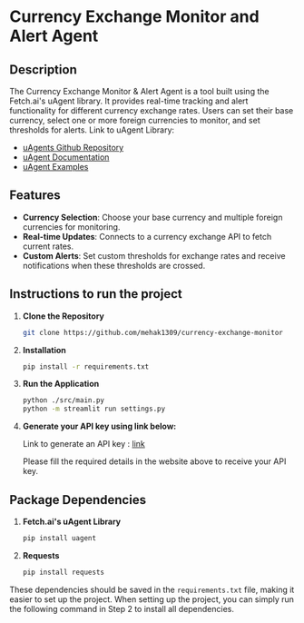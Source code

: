 # Currency Exchange Monitor and Alert Agent

## Description
The Currency Exchange Monitor & Alert Agent is a tool built using the Fetch.ai's uAgent library. It provides real-time tracking and alert functionality for different currency exchange rates. Users can set their base currency, select one or more foreign currencies to monitor, and set thresholds for alerts.
Link to uAgent Library: 
- [uAgents Github Repository](https://github.com/fetchai/uAgents)
- [uAgent Documentation](https://fetch.ai/docs)
- [uAgent Examples](https://github.com/fetchai/uAgents-examples)

## Features
- **Currency Selection**: Choose your base currency and multiple foreign currencies for monitoring.
- **Real-time Updates**: Connects to a currency exchange API to fetch current rates.
- **Custom Alerts**: Set custom thresholds for exchange rates and receive notifications when these thresholds are crossed.

## Instructions to run the project

1. **Clone the Repository**
    ```bash
    git clone https://github.com/mehak1309/currency-exchange-monitor
    ```
2. **Installation**
    ```bash
    pip install -r requirements.txt
    ```
3. **Run the Application**
    ```bash
    python ./src/main.py
    python -m streamlit run settings.py
    ```
4. **Generate your API key using link below:**

    Link to generate an API key : [link](https://www.alphavantage.co/support/#api-key)
    
    Please fill the required details in the website above to receive your API key.

## Package Dependencies

1. **Fetch.ai's uAgent Library**
    ```bash
    pip install uagent
    ```
2. **Requests**
    ```bash
    pip install requests
    ```

These dependencies should be saved in the `requirements.txt` file, making it easier to set up the project. When setting up the project, you can simply run the following command in Step 2 to install all dependencies.
